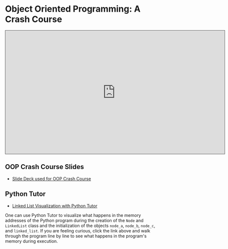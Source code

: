 # Object Oriented Programming: A Crash Course

<iframe src="https://adaacademy.hosted.panopto.com/Panopto/Pages/Embed.aspx?id=05492e44-4ee6-4dad-8f01-af54011f5603&autoplay=false&offerviewer=true&showtitle=true&showbrand=false&captions=true&interactivity=all" height="405" width="720" style="border: 1px solid #464646;" allowfullscreen allow="autoplay"></iframe>

## OOP Crash Course Slides
- [Slide Deck used for OOP Crash Course](https://docs.google.com/presentation/d/1HYJDxmwykDBH2sSQMdmGPHp33QfrS1bmAOmTOPMWfsc/edit?usp=sharing)

## Python Tutor
- [Linked List Visualization with Python Tutor](https://pythontutor.com/render.html#code=class%20Node%3A%0A%20%20%20%20def%20__init__%28self,%20value%29%3A%0A%20%20%20%20%20%20%20%20self.val%20%3D%20value%0A%20%20%20%20%20%20%20%20self.next%20%3D%20None%0A%0A%20%20%20%20def%20printNode%28self%29%3A%0A%20%20%20%20%20%20%20%20print%28self.val%29%0A%0Aclass%20LinkedList%3A%0A%20%20%20%20def%20__init__%28self,%20head%20%3D%20None%29%3A%0A%20%20%20%20%20%20%20%20self.head%20%3D%20head%0A%0A%20%20%20%20def%20printList%28self%29%3A%0A%20%20%20%20%20%20current%20%3D%20self.head%0A%20%20%20%20%20%20while%20current%20!%3D%20None%3A%0A%20%20%20%20%20%20%20%20current.printNode%28%29%0A%20%20%20%20%20%20%20%20current%20%3D%20current.next%0A%0A%20%20%20%20def%20printSizeOfList%28self%29%3A%0A%20%20%20%20%20%20pass%0A%0Anode_a%20%3D%20Node%28%22A%22%29%0Anode_b%20%3D%20Node%28%22B%22%29%0Anode_c%20%3D%20Node%28%22C%22%29%0A%0Anode_a.next%20%3D%20node_b%0Anode_b.next%20%3D%20node_c%0A%0Alinked_list%20%3D%20LinkedList%28node_a%29%0Alinked_list.printList%28%29&cumulative=false&curInstr=0&heapPrimitives=nevernest&mode=display&origin=opt-frontend.js&py=3&rawInputLstJSON=%5B%5D&textReferences=false)

One can use Python Tutor to visualize what happens in the memory addresses of the Python program during the creation of the `Node` and `LinkedList` class and the initialization of the objects `node_a`, `node_b`, `node_c`, and `linked_list`. If you are feeling curious, click the link above and walk through the program line by line to see what happens in the program's memory during execution.
